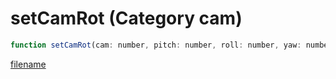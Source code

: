 # setCamRot (Category cam)

```js
function setCamRot(cam: number, pitch: number, roll: number, yaw: number, rotationOrder: number): void
```

[filename](setCamRot_m.md ':include')